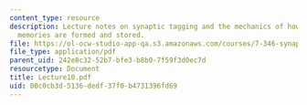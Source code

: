 ```yaml
---
content_type: resource
description: Lecture notes on synaptic tagging and the mechanics of how long term
  memories are formed and stored.
file: https://ol-ocw-studio-app-qa.s3.amazonaws.com/courses/7-346-synaptic-plasticity-and-memory-from-molecules-to-behavior-fall-2007/00c0cb3d5136dedf37f0b4731396fd69_Lecture10.pdf
file_type: application/pdf
parent_uid: 242e8c32-52b7-bfe3-b8b0-7f59f3d0ec7d
resourcetype: Document
title: Lecture10.pdf
uid: 00c0cb3d-5136-dedf-37f0-b4731396fd69
---
```

